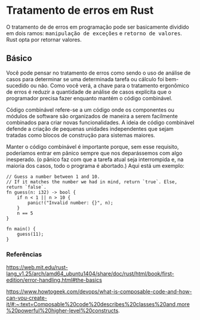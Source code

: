 # Tratamento de erros em Rust

O tratamento de de erros em programação pode ser basicamente dividido em dois ramos: <tt>manipulação de exceções</tt> e <tt>retorno de valores</tt>. Rust opta por retornar valores. 

## Básico
Você pode pensar no tratamento de erros como sendo o uso de análise de casos para determinar se uma determinada tarefa ou cálculo foi bem-sucedido ou não. Como você verá, a chave para o tratamento ergonômico de erros é reduzir a quantidade de análise  de casos explícita que o programador precisa fazer enquanto mantém o código combinável.

Código combinável refere-se a um código onde os componentes ou módulos de software são organizados de maneira a serem facilmente combinados para criar novas funcionalidades. A ideia de código combinável defende a criação de pequenas unidades independentes que sejam tratadas como blocos de construção para sistemas maiores.

Manter o código combinável é importante porque, sem esse requisito, poderíamos entrar em pânico sempre que nos deparássemos com algo inesperado. (o pânico faz com que a tarefa atual seja interrompida e, na maioria dos casos, todo o programa é abortado.) Aqui está um exemplo:

```
// Guess a number between 1 and 10.
// If it matches the number we had in mind, return `true`. Else, return `false`.
fn guess(n: i32) -> bool {
    if n < 1 || n > 10 {
        panic!("Invalid number: {}", n);
    }
    n == 5
}

fn main() {
    guess(11);
}
```

### Referências
https://web.mit.edu/rust-lang_v1.25/arch/amd64_ubuntu1404/share/doc/rust/html/book/first-edition/error-handling.html#the-basics

https://www.howtogeek.com/devops/what-is-composable-code-and-how-can-you-create-it/#:~:text=Composable%20code%20describes%20classes%20and,more%20powerful%20higher-level%20constructs.
